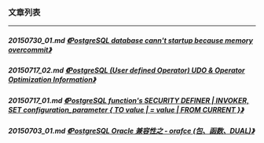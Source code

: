 ### 文章列表  
----  
##### 20150730_01.md   [《PostgreSQL database cann't startup because memory overcommit》](20150730_01.md)  
##### 20150717_02.md   [《PostgreSQL (User defined Operator) UDO & Operator Optimization Information》](20150717_02.md)  
##### 20150717_01.md   [《PostgreSQL function's SECURITY DEFINER | INVOKER, SET configuration_parameter { TO value | = value | FROM CURRENT }》](20150717_01.md)  
##### 20150703_01.md   [《PostgreSQL Oracle 兼容性之 - orafce (包、函数、DUAL)》](20150703_01.md)  
